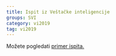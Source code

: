 ```yaml
---
title: Ispit iz Veštačke inteligencije
groups: SVI
category: vi2019
tag: vi2019
---
```


Možete pogledati [primer ispita.](https://github.com/matfvi/vi/blob/master/ispiti_i_kolokvijumi/primer.ispita/ispit.2017.2018.pdf) 
